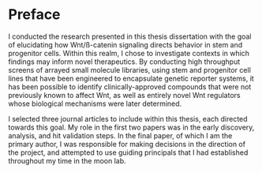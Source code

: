 
# Preface

I conducted the research presented in this thesis dissertation with the goal of elucidating how Wnt/ß-catenin signaling directs behavior in stem and progenitor cells. Within this realm, I chose to investigate contexts in which findings may inform novel therapeutics. By conducting high throughput screens of arrayed small molecule libraries, using stem and progenitor cell lines that have been engineered to encapsulate genetic reporter systems, it has been possible to identify clinically-approved compounds that were not previously known to affect Wnt, as well as entirely novel Wnt regulators whose biological mechanisms were later determined. 

I selected three journal articles to include within this thesis, each directed towards this goal. My role in the first two papers was in the early discovery, analysis, and hit validation steps. In the final paper, of which I am the primary author, I was responsible for making decisions in the direction of the project, and attempted to use guiding principals that I had established throughout my time in the moon lab.